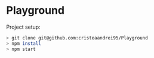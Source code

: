# Playground 

Project setup:

```sh
> git clone git@github.com:cristeaandrei95/Playground
> npm install
> npm start
```

